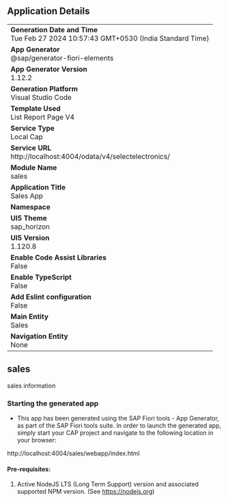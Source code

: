 ## Application Details
|               |
| ------------- |
|**Generation Date and Time**<br>Tue Feb 27 2024 10:57:43 GMT+0530 (India Standard Time)|
|**App Generator**<br>@sap/generator-fiori-elements|
|**App Generator Version**<br>1.12.2|
|**Generation Platform**<br>Visual Studio Code|
|**Template Used**<br>List Report Page V4|
|**Service Type**<br>Local Cap|
|**Service URL**<br>http://localhost:4004/odata/v4/selectelectronics/
|**Module Name**<br>sales|
|**Application Title**<br>Sales App|
|**Namespace**<br>|
|**UI5 Theme**<br>sap_horizon|
|**UI5 Version**<br>1.120.8|
|**Enable Code Assist Libraries**<br>False|
|**Enable TypeScript**<br>False|
|**Add Eslint configuration**<br>False|
|**Main Entity**<br>Sales|
|**Navigation Entity**<br>None|

## sales

sales information

### Starting the generated app

-   This app has been generated using the SAP Fiori tools - App Generator, as part of the SAP Fiori tools suite.  In order to launch the generated app, simply start your CAP project and navigate to the following location in your browser:

http://localhost:4004/sales/webapp/index.html

#### Pre-requisites:

1. Active NodeJS LTS (Long Term Support) version and associated supported NPM version.  (See https://nodejs.org)



